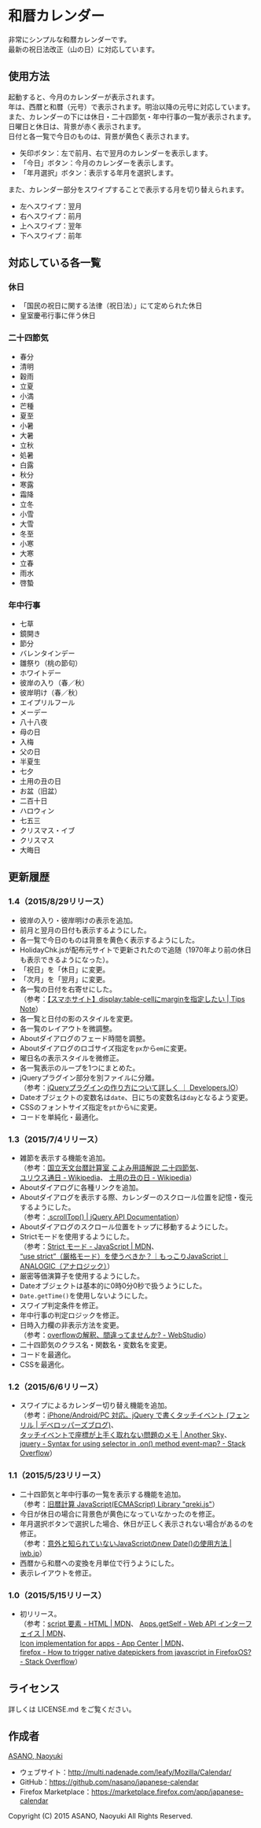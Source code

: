 和暦カレンダー
==============

非常にシンプルな和暦カレンダーです。  
最新の祝日法改正（山の日）に対応しています。

使用方法
--------

起動すると、今月のカレンダーが表示されます。  
年は、西暦と和暦（元号）で表示されます。明治以降の元号に対応しています。  
また、カレンダーの下には休日・二十四節気・年中行事の一覧が表示されます。  
日曜日と休日は、背景が赤く表示されます。  
日付と各一覧で今日のものは、背景が黄色く表示されます。

  * 矢印ボタン：左で前月、右で翌月のカレンダーを表示します。
  * 「今日」ボタン：今月のカレンダーを表示します。
  * 「年月選択」ボタン：表示する年月を選択します。

また、カレンダー部分をスワイプすることで表示する月を切り替えられます。

  * 左へスワイプ：翌月
  * 右へスワイプ：前月
  * 上へスワイプ：翌年
  * 下へスワイプ：前年

対応している各一覧
------------------

### 休日

  * 「国民の祝日に関する法律（祝日法）」にて定められた休日
  * 皇室慶弔行事に伴う休日

### 二十四節気

  * 春分
  * 清明
  * 穀雨
  * 立夏
  * 小満
  * 芒種
  * 夏至
  * 小暑
  * 大暑
  * 立秋
  * 処暑
  * 白露
  * 秋分
  * 寒露
  * 霜降
  * 立冬
  * 小雪
  * 大雪
  * 冬至
  * 小寒
  * 大寒
  * 立春
  * 雨水
  * 啓蟄

### 年中行事

  * 七草
  * 鏡開き
  * 節分
  * バレンタインデー
  * 雛祭り（桃の節句）
  * ホワイトデー
  * 彼岸の入り（春／秋）
  * 彼岸明け（春／秋）
  * エイプリルフール
  * メーデー
  * 八十八夜
  * 母の日
  * 入梅
  * 父の日
  * 半夏生
  * 七夕
  * 土用の丑の日
  * お盆（旧盆）
  * 二百十日
  * ハロウィン
  * 七五三
  * クリスマス・イブ
  * クリスマス
  * 大晦日

更新履歴
--------

### 1.4（2015/8/29リリース）

  * 彼岸の入り・彼岸明けの表示を追加。
  * 前月と翌月の日付も表示するようにした。
  * 各一覧で今日のものは背景を黄色く表示するようにした。
  * HolidayChk.jsが配布元サイトで更新されたので追随（1970年より前の休日も表示できるようになった）。
  * 「祝日」を「休日」に変更。
  * 「次月」を「翌月」に変更。
  * 各一覧の日付を右寄せにした。  
    （参考：<a href="http://www.tam-tam.co.jp/tipsnote/html_css/post4559.html">【スマホサイト】display:table-cellにmarginを指定したい | Tips Note</a>）
  * 各一覧と日付の影のスタイルを変更。
  * 各一覧のレイアウトを微調整。
  * Aboutダイアログのフェード時間を調整。
  * Aboutダイアログのロゴサイズ指定を`px`から`em`に変更。
  * 曜日名の表示スタイルを微修正。
  * 各一覧表示のループを1つにまとめた。
  * jQueryプラグイン部分を別ファイルに分離。  
    （参考：<a href="http://dev.classmethod.jp/slide/html5-css3-jquery-jqplugin/">jQueryプラグインの作り方について詳しく ｜ Developers.IO</a>）
  * Dateオブジェクトの変数名は`date`、日にちの変数名は`day`となるよう変更。
  * CSSのフォントサイズ指定を`pt`から`%`に変更。
  * コードを単純化・最適化。

### 1.3（2015/7/4リリース）

  * 雑節を表示する機能を追加。  
    （参考：[国立天文台暦計算室 こよみ用語解説 二十四節気](http://eco.mtk.nao.ac.jp/koyomi/faq/24sekki.html)、  
    [ユリウス通日 - Wikipedia](https://ja.wikipedia.org/wiki/%E3%83%A6%E3%83%AA%E3%82%A6%E3%82%B9%E9%80%9A%E6%97%A5#.E5.8D.81.E4.BA.8C.E6.94.AF.E3.81.AE.E6.B1.82.E3.82.81.E6.96.B9)、
    [土用の丑の日 - Wikipedia](https://ja.wikipedia.org/wiki/%E5%9C%9F%E7%94%A8%E3%81%AE%E4%B8%91%E3%81%AE%E6%97%A5)）
  * Aboutダイアログに各種リンクを追加。
  * Aboutダイアログを表示する際、カレンダーのスクロール位置を記憶・復元するようにした。  
    （参考：[.scrollTop() | jQuery API Documentation](https://api.jquery.com/scrollTop/)）
  * Aboutダイアログのスクロール位置をトップに移動するようにした。
  * Strictモードを使用するようにした。  
    （参考：[Strict モード - JavaScript | MDN](https://developer.mozilla.org/ja/docs/Web/JavaScript/Strict_mode)、  
    [“use strict”（厳格モード）を使うべきか？｜もっこりJavaScript｜ANALOGIC（アナロジック）](http://analogic.jp/use-strict/)）
  * 厳密等価演算子を使用するようにした。
  * Dateオブジェクトは基本的に0時0分0秒で扱うようにした。
  * `Date.getTime()`を使用しないようにした。
  * スワイプ判定条件を修正。
  * 年中行事の判定ロジックを修正。
  * 日時入力欄の非表示方法を変更。  
    （参考：[overflowの解釈、間違ってませんか? - WebStudio](http://www.d-toybox.com/studio/weblog/show.php?mode=single&id=2005092101)）
  * 二十四節気のクラス名・関数名・変数名を変更。
  * コードを最適化。
  * CSSを最適化。

### 1.2（2015/6/6リリース）

  * スワイプによるカレンダー切り替え機能を追加。  
    （参考：[iPhone/Android/PC 対応。jQuery で書くタッチイベント (フェンリル | デベロッパーズブログ)](http://blog.fenrir-inc.com/jp/2011/06/ios_android_pc_touchevent.html)、  
    [タッチイベントで座標が上手く取れない問題のメモ | Another Sky](http://www.anothersky.pw/skyward/archives/000136.html)、  
    [jquery - Syntax for using selector in .on() method event-map? - Stack Overflow](http://stackoverflow.com/questions/9330590/syntax-for-using-selector-in-on-method-event-map)）

### 1.1（2015/5/23リリース）

  * 二十四節気と年中行事の一覧を表示する機能を追加。  
    （参考：[旧暦計算 JavaScript(ECMAScript) Library "qreki.js"](http://park1.wakwak.com/~y-nagano/Programs/koyomi/)）
  * 今日が休日の場合に背景色が黄色になっていなかったのを修正。
  * 年月選択ボタンで選択した場合、休日が正しく表示されない場合があるのを修正。  
    （参考：[意外と知られていないJavaScriptのnew Date()の使用方法 | iwb.jp](http://iwb.jp/javascript-new-date-gettime/)）
  * 西暦から和暦への変換を月単位で行うようにした。
  * 表示レイアウトを修正。

### 1.0（2015/5/15リリース）

  * 初リリース。  
    （参考：[script 要素 - HTML | MDN](https://developer.mozilla.org/ja/docs/Web/HTML/Element/Script)、
    [Apps.getSelf - Web API インターフェイス | MDN](https://developer.mozilla.org/ja/docs/Web/API/DOMApplicationsRegistry/getSelf)、  
    [Icon implementation for apps - App Center | MDN](https://developer.mozilla.org/en-US/Apps/Build/Icon_implementation_for_apps)、  
    [firefox - How to trigger native datepickers from javascript in FirefoxOS? - Stack Overflow](http://stackoverflow.com/questions/17492223/how-to-trigger-native-datepickers-from-javascript-in-firefoxos)）

ライセンス
----------

詳しくは LICENSE.md をご覧ください。

作成者
------

[ASANO, Naoyuki](http://multi.nadenade.com/leafy/)

  * ウェブサイト：<http://multi.nadenade.com/leafy/Mozilla/Calendar/>  
  * GitHub：<https://github.com/nasano/japanese-calendar>  
  * Firefox Marketplace：<https://marketplace.firefox.com/app/japanese-calendar>

Copyright (C) 2015 ASANO, Naoyuki All Rights Reserved.
